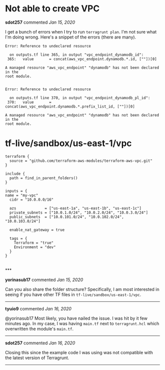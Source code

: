 # Not able to create VPC

**sdot257** commented *Jan 15, 2020*

I get a bunch of errors when I try to run `terragrunt plan`. I'm not sure what I'm doing wrong. Here's a snippet of the errors (there are many).

```
Error: Reference to undeclared resource

  on outputs.tf line 365, in output "vpc_endpoint_dynamodb_id":
 365:   value       = concat(aws_vpc_endpoint.dynamodb.*.id, [""])[0]

A managed resource "aws_vpc_endpoint" "dynamodb" has not been declared in the
root module.


Error: Reference to undeclared resource

  on outputs.tf line 370, in output "vpc_endpoint_dynamodb_pl_id":
 370:   value       = concat(aws_vpc_endpoint.dynamodb.*.prefix_list_id, [""])[0]

A managed resource "aws_vpc_endpoint" "dynamodb" has not been declared in the
root module.
```

# tf-live/sandbox/us-east-1/vpc

```
terraform {
  source = "github.com/terraform-aws-modules/terraform-aws-vpc.git"
}

include {
  path = find_in_parent_folders()
}

inputs = {
name = "my-vpc"
  cidr = "10.0.0.0/16"

  azs             = ["us-east-1a", "us-east-1b", "us-east-1c"]
  private_subnets = ["10.0.1.0/24", "10.0.2.0/24", "10.0.3.0/24"]
  public_subnets  = ["10.0.101.0/24", "10.0.102.0/24", "10.0.103.0/24"]

  enable_nat_gateway = true

  tags = {
    Terraform = "true"
    Environment = "dev"
  }
}
```
<br />
***


**yorinasub17** commented *Jan 15, 2020*

Can you also share the folder structure? Specifically, I am most interested in seeing if you have other TF files in `tf-live/sandbox/us-east-1/vpc`.
***

**tyuio9** commented *Jan 16, 2020*

@yorinasub17 Most likely, you have nailed the issue.
I was hit by it few minutes ago. In my case, I was having `main.tf` next to `terragrunt.hcl` which overwritten the module's `main.tf`. 
***

**sdot257** commented *Jan 16, 2020*

Closing this since the example code I was using was not compatible with the latest version of Terragrunt.
***

